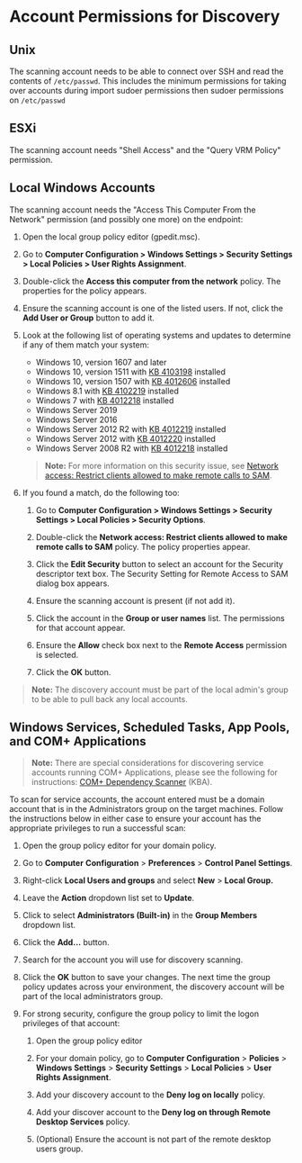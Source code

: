 [title]: # (Account Permissions for Discovery)
[tags]: # (Discovery, Permissions)
[priority]: # (1000)

# Account Permissions for Discovery

## Unix

The scanning account needs to be able to connect over SSH and read the contents of `/etc/passwd`. This includes the minimum permissions for taking over accounts during import sudoer permissions then
 sudoer permissions on `/etc/passwd`

## ESXi

The scanning account needs "Shell Access" and the "Query VRM Policy" permission.

## Local Windows Accounts

The scanning account needs the "Access This Computer From the Network" permission (and possibly one more) on the endpoint:

1. Open the local group policy editor (gpedit.msc).

1. Go to **Computer Configuration \> Windows Settings \> Security Settings \> Local Policies \> User Rights Assignment**.

1. Double-click the **Access this computer from the network** policy. The properties for the policy appears.

1. Ensure the scanning account is one of the listed users. If not, click the **Add User or Group** button to add it.

1. Look at the following list of operating systems and updates to determine if any of them match your system:

   - Windows 10, version 1607 and later
   - Windows 10, version 1511 with [KB 4103198](https://support.microsoft.com/en-us/topic/march-14-2017-kb4013198-os-build-10586-839-b30e879e-52b2-7746-f690-719984e1b9f4) installed
   - Windows 10, version 1507 with [KB 4012606](https://support.microsoft.com/en-us/help/4012606/windows-10-update-kb4012606) installed
   - Windows 8.1 with [KB 4102219](https://support.microsoft.com/en-us/help/4012219/march-2017-preview-of-monthly-quality-rollup-for-windows-8-1-and-windo) installed
   - Windows 7 with [KB 4012218](https://support.microsoft.com/en-us/help/4012218/march-2017-preview-of-monthly-quality-rollup-for-windows-7-sp1-and-win) installed
   - Windows Server 2019
   - Windows Server 2016
   - Windows Server 2012 R2 with [KB 4012219](https://support.microsoft.com/en-us/help/4012219/march-2017-preview-of-monthly-quality-rollup-for-windows-8-1-and-windo) installed
   - Windows Server 2012 with [KB 4012220](https://support.microsoft.com/en-us/help/4012220/march-2017-preview-of-monthly-quality-rollup-for-windows-server-2012) installed
   - Windows Server 2008 R2 with [KB 4012218](https://support.microsoft.com/en-us/help/4012218/march-2017-preview-of-monthly-quality-rollup-for-windows-7-sp1-and-win) installed

   > **Note:** For more information on this security issue, see [Network access: Restrict clients allowed to make remote calls to SAM](https://docs.microsoft.com/en-us/windows/security/threat-protection/security-policy-settings/network-access-restrict-clients-allowed-to-make-remote-sam-calls).

1. If you found a match, do the following too:

   1. Go to **Computer Configuration \> Windows Settings \> Security Settings \> Local Policies \> Security Options**.

   1. Double-click the **Network access: Restrict clients allowed to make remote calls to SAM** policy. The policy properties appear.

   1. Click the **Edit Security** button to select an account for the Security descriptor text box. The Security Setting for Remote Access to SAM dialog box appears.

   1. Ensure the scanning account is present (if not add it).

   1. Click the account in the **Group or user names** list. The permissions for that account appear.

   1. Ensure the **Allow** check box next to the **Remote Access** permission is selected.

   1. Click the **OK** button.

> **Note:** The discovery account must be part of the local admin's group to be able to pull back any local accounts.

## Windows Services, Scheduled Tasks, App Pools, and COM+ Applications

> **Note:** There are special considerations for discovering service accounts running COM+ Applications, please see the following for instructions: [COM+ Dependency Scanner](https://thycotic.force.com/support/s/article/ka037000000HtkmAAC/COMPlus-Depenency-Scanner) (KBA).

To scan for service accounts, the account entered must be a domain account that is in the Administrators group on the target machines. Follow the instructions below in either case to ensure your account has the appropriate privileges to run a successful scan:

1. Open the group policy editor for your domain policy.

2. Go to **Computer** **Configuration** \> **Preferences** \> **Control Panel Settings**.

3. Right-click **Local Users and groups** and select **New** > **Local Group.**

3. Leave the **Action** dropdown list set to **Update**.

3. Click to select **Administrators (Built-in)** in the **Group Members** dropdown list.

3. Click the **Add…** button.

3. Search for the account you will use for discovery scanning.

3. Click the **OK** button to save your changes. The next time the group policy updates across your environment, the discovery account will be part of the local administrators group.

3. For strong security, configure the group policy to limit the logon privileges of that account:

   1. Open the group policy editor

   1. For your domain policy, go to **Computer Configuration** \> **Policies** \> **Windows Settings** \> **Security Settings** \> **Local Policies** \> **User Rights Assignment**.

   1. Add your discovery account to the **Deny log on locally** policy.

   1. Add your discover account to the **Deny log on through Remote Desktop Services** policy.

   1. (Optional) Ensure the account is not part of the remote desktop users group.

